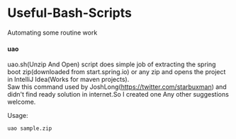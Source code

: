 # Useful-Bash-Scripts
Automating some routine work

#### uao
uao.sh(Unzip And Open) script does simple job of extracting the spring boot zip(downloaded from start.spring.io) or any zip and 
opens the project in IntelliJ Idea(Works for maven projects).  
Saw this command used by JoshLong(https://twitter.com/starbuxman) and didn't find ready solution in internet.So I created one
Any other suggestions welcome.

Usage:
```sh
uao sample.zip
```
